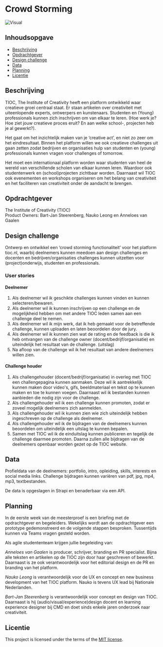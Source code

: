 # Crowd Storming

![Visual]()

## Inhoudsopgave
  * [Beschrijving](#beschrijving)
  * [Opdrachtgever](#opdrachtgever)
  * [Design challenge](#design-challege)
  * [Data](#data)
  * [Planning](#planning)
  * [Licentie](#licentie)

## Beschrijving
TIOC, The Institute of Creativity heeft een platform ontwikkeld waar creatieve groei centraal staat. Er staan artikelen over creativiteit met uiteenlopende experts, ontwerpers en kunstenaars. Studenten en (Young) professionals kunnen zich inschrijven om van elkaar te leren. (Hoe werk je? Hoe ziet jouw creatieve proces eruit? En aan welke school-, projecten heb je al gewerkt?).

Het gaat om het inzichtelijk maken van je ‘creative act’, en niet zo zeer om het eindresultaat. Binnen het platform willen we ook creatieve challenges uit gaan zetten zodat bedrijven en organisaties hulp van studenten en (young) professionals kunnen vragen voor challenges of tomorrow. 

Het moet een internationaal platform worden waar studenten van heel de wereld van verschillende scholen van elkaar kunnen leren. Waardoor ook studentenwerk en (school)projecten zichtbaar worden. Daarnaast wil TIOC ook evenementen en workshops organiseren om het belang van creativiteit en het faciliteren van creativiteit onder de aandacht te brengen.

## Opdrachtgever  

The Institute of Creativity (TIOC)  
Product Owners: Bart-Jan Steerenberg, Nauko Leong en Anneloes van Gaalen

## Design challenge
Ontwerp en ontwikkel een ‘crowd storming functionaliteit’ voor het platform tioc.nl, waarbij deelnemers kunnen meedoen aan design challenges en docenten en bedrijven/organisaties challenges kunnen uitzetten voor (project)onderwijs, studenten en professionals.

### User stories

#### Deelnemer  

1. Als deelnemer wil ik geschikte challenges kunnen vinden en kunnen selecteren/bewaren.  
2. Als deelnemer wil ik kunnen inschrijven op een challenge en de mogelijkheid hebben om met andere TIOC leden samen aan een challenge deel te nemen.  
3. Als deelnemer wil ik mijn werk, dat ik heb gemaakt voor de betreffende challenge, kunnen uploaden en laten beoordelen door de jury.  
4. Als deelnemer wil ik kunnen zien wat de rating en de feedback is die ik heb ontvangen van de challenge owner (docent/bedrijf/organisatie) en uiteindelijk het resultaat van de challenge. (uitslag)  
5. Na afloop van de challenge wil ik het resultaat van andere deelnemers willen zien.

#### Challenge houder  

1. Als challengehouder (docent/bedrijf/organisatie) in overleg met TIOC een challengepagina kunnen aanmaken. Deze wil ik aantrekkelijk kunnen maken door video's, gifs, beeldmateriaal en tekst op te kunnen maken en toe te kunnen voegen. Daarnaast wil ik bestanden kunnen aanbieden die nodig zijn voor de challenge.  
2. Als challengehouder wil ik een challenge kunnen promoten, zodat er zoveel mogelijk deelnemers zich aanmelden.  
3. Als challengehouder wil ik kunnen zien wie zich uiteindelijk hebben ingeschreven op de challenge als deelnemer.  
4. Als challengehouder wil ik de bijdragen van de deelnemers kunnen beoordelen om uiteindelijk een uitslag te kunnen bepalen.  
5. Samen met TIOC wil ik de einduitslag kunnen publiceren en tegelijk de challenge daarmee promoten. Daarna zullen alle bijdragen van de deelnemers openbaar worden gezet op de TIOC website.  

## Data
Profieldata van de deelnemers: portfolio, intro, opleiding, skills, interests en social media links.
Challenge bijdragen kunnen variëren van pdf, jpg, mp4, mp3, textbestanden.

De data  is opgeslagen in Strapi en benaderbaar via een API.

## Planning
In de eerste week van de meesterproef is een briefing met de opdrachtgever en begeleiders. Wekelijks wordt aan de opdrachtgever een prototype gedemonstreerd en de volgende stappen besproken. Tussentijds kunnen via Teams vragen gesteld worden.

Als agile studententeam krijgen jullie begeleiding van:

_Anneloes van Gaalen_ is producer, schrijver, branding en PR specialist. Bijna alle teksten en artikelen op de TIOC zijn door haar geschreven of bewerkt. Daarnaast is ze ook verantwoordelijk voor het editorial design en de PR en branding van het platform.

_Nauko Leong_ is verantwoordelijk voor de UX en concept en new business development van het TIOC platform. Nauko is tevens UX lead bij Nationale Nederlanden.

_Bart-Jan Steerenberg_ is verantwoordelijk voor concept en design van TIOC. Daarnaast is hij (audio/visual/experience)design docent en learning experience designer bij CMD en doet sinds enkele jaren onderzoek naar creativiteit.

## Licentie
This project is licensed under the terms of the [MIT license](./LICENSE).
